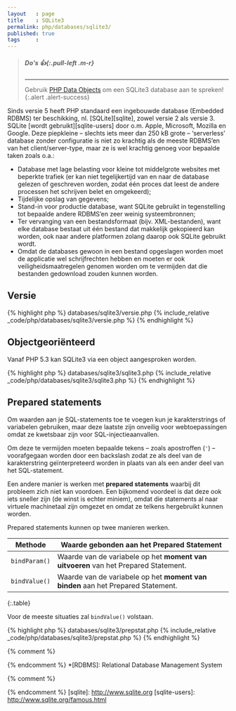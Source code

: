 ```yaml
---
layout   : page
title    : SQLite3
permalink: php/databases/sqlite3/
published: true
tags     :
---
```


> ##### **Do's** *:thumbsup:*{:.pull-left .m-r}
> ---
> Gebruik [PHP Data Objects](../pdo/) om een SQLite3 database aan te spreken!
{:.alert .alert-success}

Sinds versie 5 heeft PHP standaard een ingebouwde database (Embedded RDBMS) ter beschikking, nl. [SQLite][sqlite], zowel versie 2 als versie 3. SQLite [wordt gebruikt][sqlite-users] door o.m. Apple, Microsoft, Mozilla  en Google. Deze piepkleine – slechts iets meer dan 250 kB grote – ‘serverless’ database zonder configuratie is niet zo krachtig als de meeste RDBMS’en van het client/server-type, maar ze is wel krachtig genoeg voor bepaalde taken zoals o.a.:

 - Database met lage belasting voor kleine tot middelgrote websites met beperkte trafiek (er kan niet tegelijkertijd van en naar de database gelezen of geschreven worden, zodat één proces dat leest de andere processen het schrijven belet en omgekeerd);
 - Tijdelijke opslag van gegevens;
 - Stand-in voor productie database, want SQLite gebruikt in tegenstelling tot bepaalde andere RDBMS’en zeer weinig systeembronnen;
 - Ter vervanging van een bestandsformaat (bijv. XML-bestanden), want elke database bestaat uit één bestand dat makkelijk gekopieerd kan worden, ook naar andere platformen zolang daarop ook SQLite gebruikt wordt.
 - Omdat de databases gewoon in een bestand opgeslagen worden moet de applicatie wel schrijfrechten hebben en moeten er ook veiligheidsmaatregelen genomen worden om te vermijden dat die bestanden gedownload zouden kunnen worden.

Versie
------

{% highlight php %}
databases/sqlite3/versie.php
{% include_relative _code/php/databases/sqlite3/versie.php %}
{% endhighlight %}
 
Objectgeoriënteerd
------------------

Vanaf PHP 5.3 kan SQLite3 via een object aangesproken worden.

{% highlight php %}
databases/sqlite3/sqlite3.php
{% include_relative _code/php/databases/sqlite3/sqlite3.php %}
{% endhighlight %}

Prepared statements
-------------------

Om waarden aan je SQL-statements toe te voegen kun je karakterstrings of variabelen gebruiken, maar deze laatste zijn onveilig voor webtoepassingen omdat ze kwetsbaar zijn voor SQL-injectieaanvallen.

Om deze te vermijden moeten bepaalde tekens – zoals apostroffen (`'`) – voorafgegaan worden door een backslash zodat ze als deel van de karakterstring geïnterpreteerd worden in plaats van als een ander deel van het SQL-statement.

Een andere manier is werken met **prepared statements** waarbij dit probleem zich niet kan voordoen. Een bijkomend voordeel is dat deze ook iets sneller zijn (de winst is echter miniem), omdat die statements al naar virtuele machinetaal zijn omgezet en omdat ze telkens hergebruikt kunnen worden.

Prepared statements kunnen op twee manieren werken.

| Methode       | Waarde gebonden aan het Prepared Statement                                          |
|---------------|-------------------------------------------------------------------------------------|
| `bindParam()` | Waarde van de variabele op het **moment van uitvoeren** van het Prepared Statement. |
| `bindValue()` | Waarde van de variabele op het **moment van binden** aan het Prepared Statement.    |
{:.table}

Voor de meeste situaties zal `bindValue()` volstaan.

{% highlight php %}
databases/sqlite3/prepstat.php
{% include_relative _code/php/databases/sqlite3/prepstat.php %}
{% endhighlight %}


{% comment %}
<!-- ⚓ Afkortingen -->
{% endcomment %}
*[RDBMS]:                   Relational Database Management System

{% comment %}
<!-- ⚓ Hyperlinks -->
{% endcomment %}
[sqlite]:                   http://www.sqlite.org
[sqlite-users]:             http://www.sqlite.org/famous.html
